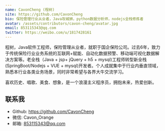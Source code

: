 ```yaml
---
name: CavonCheng (程树)
site: https://github.com/CavonCheng
bio: 保险管理行业从业者，Java攻城狮，python数据分析师，nodejs全栈修炼者
avatar: /assets/contributors/cavon-cheng/avatar.jpg
email: 853115343@qq.com
twitter: https://weibo.com/u/1817428161
---
```

程树，Java软件工程师，保险管理从业者，就职于国企保险公司。过去6年，致力于传统保险行业业务系统的互联网+赋能、自动化数据预警、移动端可视化数据解决方案等。老全栈（Java + jsp+  jQuery + h5 + mysql)工程师转型新全栈(SpringBoot/Nodejs + VUE + mysql)开发者。个人成就集中于行业内垂直领域，熟悉本行业各类业务场景，同时非常希望与各界大牛交流学习。

喜欢历史、唱歌、美食、想象，是一个浪漫主义程序员，拥抱未来，热爱创新。

## 联系我

- Github: <https://github.com/CavonCheng>
- 微信: Cavon_Orange
- 邮箱: 853115343@qq.com

